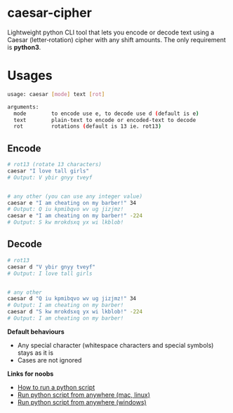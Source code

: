 # caesar-cipher

Lightweight python CLI tool that lets you encode or decode text using a Caesar (letter‑rotation) cipher with any shift amounts. The only requirement is __python3__.

# Usages
```sh
usage: caesar [mode] text [rot]

arguments:
  mode        to encode use e, to decode use d (default is e)
  text        plain-text to encode or encoded-text to decode
  rot         rotations (default is 13 ie. rot13)
```

## Encode
```sh
# rot13 (rotate 13 characters)
caesar "I love tall girls"  
# Output: V ybir gnyy tveyf


# any other (you can use any integer value)
caesar e "I am cheating on my barber!" 34  
# Output: Q iu kpmibqvo wv ug jizjmz!
caesar e "I am cheating on my barber!" -224
# Output: S kw mrokdsxq yx wi lkblob!
```


## Decode
```sh
# rot13
caesar d "V ybir gnyy tveyf"
# Output: I love tall girls


# any other
caesar d "Q iu kpmibqvo wv ug jizjmz!" 34
# Output: I am cheating on my barber!
caesar d "S kw mrokdsxq yx wi lkblob!" -224
# Output: I am cheating on my barber!
```

**Default behaviours**
- Any special character (whitespace characters and special symbols) stays as it is
- Cases are not ignored



**Links for noobs**

- [How to run a python script](https://realpython.com/run-python-scripts/#:~:text=To%20run%20a%20Python%20script,to%20your%20system's%20PATH%20variable.)
- [Run python script from anywhere (mac, linux)](https://www.samgalope.dev/2023/10/12/how-to-run-python-scripts-anywhere-on-mac-terminal/)
- [Run python script from anywhere (windows)](https://kgleijm.medium.com/run-your-python-scripts-globally-from-anywhere-without-the-full-path-c5b8e1b6c19d)
